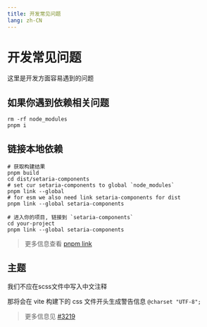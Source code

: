 ```yaml
---
title: 开发常见问题
lang: zh-CN
---
```


# 开发常见问题

这里是开发方面容易遇到的问题

## 如果你遇到依赖相关问题

```shell
rm -rf node_modules
pnpm i
```

## 链接本地依赖

```shell
# 获取构建结果
pnpm build
cd dist/setaria-components
# set cur setaria-components to global `node_modules`
pnpm link --global
# for esm we also need link setaria-components for dist
pnpm link --global setaria-components

# 进入你的项目, 链接到 `setaria-components`
cd your-project
pnpm link --global setaria-components
```

> 更多信息查看 [pnpm link](https://pnpm.io/cli/link)

## 主题

我们不应在scss文件中写入中文注释

那将会在 vite 构建下的 css 文件开头生成警告信息 `@charset "UTF-8";`

> 更多信息见 [#3219](https://github.com/setaria-components/setaria-components/issues/3219)
